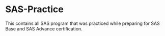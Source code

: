# SAS-Practice
This contains all SAS program that was practiced while preparing for SAS Base and SAS Advance certification.
